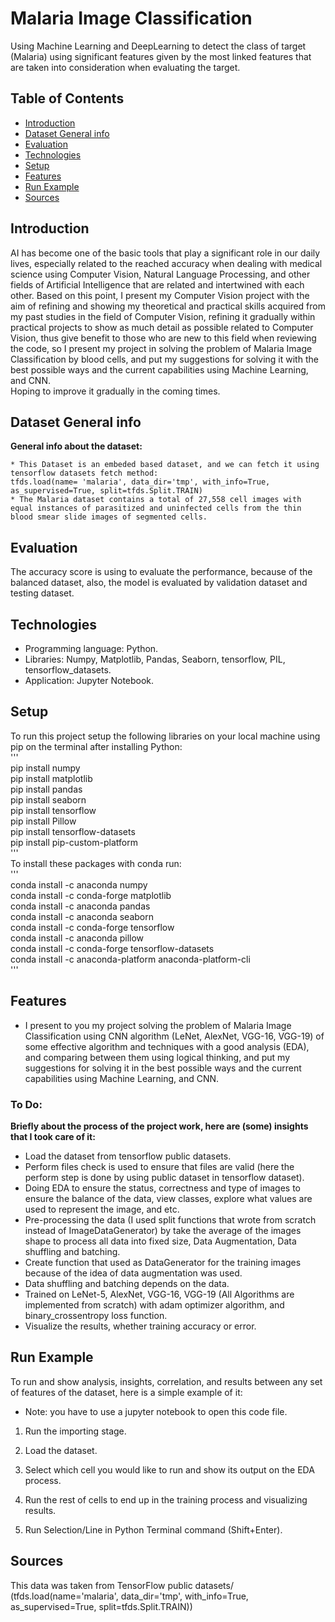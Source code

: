 # Malaria Image Classification
Using Machine Learning and DeepLearning to detect the class of target (Malaria) using significant features given by the most linked features that are taken into consideration when evaluating the target.

## Table of Contents
* [Introduction](#introduction)
* [Dataset General info](#dataset-general-info)
* [Evaluation](#evaluation)
* [Technologies](#technologies)
* [Setup](#setup)
* [Features](#features)
* [Run Example](#run-example)
* [Sources](#sources)

## Introduction
AI has become one of the basic tools that play a significant role in our daily lives, especially related to the reached accuracy when dealing with medical science using
Computer Vision, Natural Language Processing, and other fields of Artificial Intelligence that are related and intertwined with each other. Based on this point, I present my Computer Vision project with the aim of refining and showing my theoretical and practical skills acquired from my past studies in the field of Computer Vision, refining it gradually within practical projects to show as much detail as possible related to Computer Vision, thus give benefit to those who are new to this field when reviewing the code, so I present my project in solving the problem of Malaria Image Classification by blood cells, and put my suggestions for solving it with the best possible ways and the current capabilities using Machine Learning, and CNN.\
Hoping to improve it gradually in the coming times.

## Dataset General info
**General info about the dataset:**

    * This Dataset is an embeded based dataset, and we can fetch it using tensorflow datasets fetch method:
    tfds.load(name= 'malaria', data_dir='tmp', with_info=True, as_supervised=True, split=tfds.Split.TRAIN)
    * The Malaria dataset contains a total of 27,558 cell images with equal instances of parasitized and uninfected cells from the thin blood smear slide images of segmented cells.
    
## Evaluation
The accuracy score is using to evaluate the performance, because of the balanced dataset, also, the model is evaluated by validation dataset and testing dataset.

## Technologies
* Programming language: Python.
* Libraries: Numpy, Matplotlib, Pandas, Seaborn, tensorflow, PIL, tensorflow_datasets. 
* Application: Jupyter Notebook.

## Setup
To run this project setup the following libraries on your local machine using pip on the terminal after installing Python:\
'''\
pip install numpy\
pip install matplotlib\
pip install pandas\
pip install seaborn\
pip install tensorflow\
pip install Pillow\
pip install tensorflow-datasets\
pip install pip-custom-platform\
'''\
To install these packages with conda run:\
'''\
conda install -c anaconda numpy\
conda install -c conda-forge matplotlib\
conda install -c anaconda pandas\
conda install -c anaconda seaborn\
conda install -c conda-forge tensorflow\
conda install -c anaconda pillow\
conda install -c conda-forge tensorflow-datasets\
conda install -c anaconda-platform anaconda-platform-cli\
'''

## Features
* I present to you my project solving the problem of Malaria Image Classification using CNN algorithm (LeNet, AlexNet, VGG-16, VGG-19) of some effective algorithm and techniques with a good analysis (EDA), and comparing between them using logical thinking, and put my suggestions for solving it in the best possible ways and the current capabilities using Machine Learning, and CNN.

### To Do:
**Briefly about the process of the project work, here are (some) insights that I took care of it:**

* Load the dataset from tensorflow public datasets.
* Perform files check is used to ensure that files are valid (here the perform step is done by using public dataset in tensorflow dataset).
* Doing EDA to ensure the status, correctness and type of images to ensure the balance of the data, view classes, explore what values are used to represent the image, and etc.
* Pre-processing the data (I used split functions that wrote from scratch instead of ImageDataGenerator) by take the average of the images shape to process all data into fixed size, Data Augmentation, Data shuffling and batching.
* Create function that used as DataGenerator for the training images because of the idea of data augmentation was used.
* Data shuffling and batching depends on the data.
* Trained on LeNet-5, AlexNet, VGG-16, VGG-19 (All Algorithms are implemented from scratch) with adam optimizer algorithm, and binary_crossentropy loss function.
* Visualize the results, whether training accuracy or error.

## Run Example
To run and show analysis, insights, correlation, and results between any set of features of the dataset, here is a simple example of it:

* Note: you have to use a jupyter notebook to open this code file.

1. Run the importing stage.

2. Load the dataset.

3. Select which cell you would like to run and show its output on the EDA process.

5. Run the rest of cells to end up in the training process and visualizing results.

4. Run Selection/Line in Python Terminal command (Shift+Enter).

## Sources
This data was taken from TensorFlow public datasets/
(tfds.load(name='malaria', data_dir='tmp', with_info=True, as_supervised=True, split=tfds.Split.TRAIN))